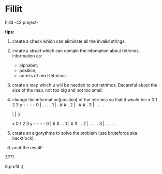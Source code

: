# Fillit
Fillit -42 project-

<strong>tips:</strong>

1. create a check which can eliminate all the invalid strings.
2. create a struct which can contain the infomation about tetrimos.
    information as:
    - alphabet;
    - position;
    - adress of next tetrimos;
3. create a map which u will be needed to put tetrimos.
    Becareful about the size of the map. not too big and not too small.
4. change the information(position) of the tetrimos so that it would be:
    x 0 1 2 3
 y    - - - -
 0  | . . . .
 1  | . # # .
 2  | . # # .
 3  | . . . .
 
      |
      |
     \|/ 
     
    x 0 1 2 3
 y    - - - -
 0  | # # . .
 1  | # # . .
 2  | . . . .
 3  | . . . .
 
 5. create an algorythme to solve the problem (use bruteforce aka backtrack).
 
 6. print the result!
 
 7.???
 
 8.profit :)
